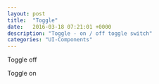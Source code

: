 ```yaml
---
layout: post
title:  "Toggle"
date:   2016-03-18 07:21:01 +0000
description: "Toggle - on / off toggle switch"
categories: "UI-Components"
---
```

<label for="">Toggle off</label>
<div class="toggle"></div>

<label for="">Toggle on</label>
<div class="toggle toggle--active"></div>
